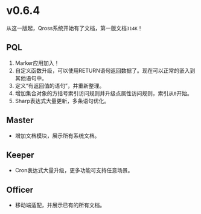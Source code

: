 # v0.6.4

从这一版起，Qross系统开始有了文档，第一版文档`314K`！

## PQL
1. Marker应用加入！
2. 自定义函数升级，可以使用RETURN语句返回数据了。现在可以正常的嵌入到其他语句中。
3. 定义“有返回值的语句”，并重新整理。
4. 增加集合对象的方括号索引访问规则并升级点属性访问规则，索引从`0`开始。
5. Sharp表达式大量更新，多条语句优化。

## Master
* 增加文档模块，展示所有系统文档。

## Keeper
* Cron表达式大量升级，更多功能可支持任意场景。

## Officer
* 移动端适配，并展示已有的所有文档。